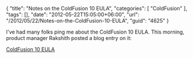 {
	"title": "Notes on the ColdFusion 10 EULA",
	"categories": [
		"ColdFusion"
	],
	"tags": [],
	"date": "2012-05-22T15:05:00+06:00",
	"url": "/2012/05/22/Notes-on-the-ColdFusion-10-EULA",
	"guid": "4625"
}

I've had many folks ping me about the ColdFusion 10 EULA. This morning, product manager Rakshith posted a blog entry on it:

<a href="http://blogs.coldfusion.com/post.cfm/coldfusion-10-eula">ColdFusion 10 EULA</a>